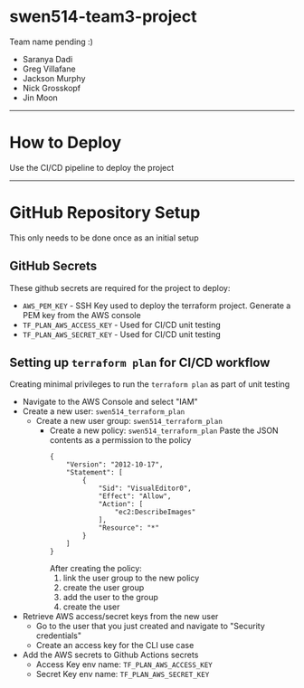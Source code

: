 # swen514-team3-project
Team name pending :)
- Saranya Dadi
- Greg Villafane
- Jackson Murphy
- Nick Grosskopf
- Jin Moon
________________________
# How to Deploy
Use the CI/CD pipeline to deploy the project
________________________
# GitHub Repository Setup
This only needs to be done once as an initial setup
## GitHub Secrets
These github secrets are required for the project to deploy:
- `AWS_PEM_KEY` - SSH Key used to deploy the terraform project. Generate a PEM key from the AWS console 
- `TF_PLAN_AWS_ACCESS_KEY` - Used for CI/CD unit testing
- `TF_PLAN_AWS_SECRET_KEY` - Used for CI/CD unit testing

## Setting up `terraform plan` for CI/CD workflow
Creating minimal privileges to run the `terraform plan` as part of unit testing
- Navigate to the AWS Console and select "IAM"
- Create a new user: `swen514_terraform_plan`
    - Create a new user group: `swen514_terraform_plan`
        - Create a new policy: `swen514_terraform_plan`
            Paste the JSON contents as a permission to the policy
            ```
            {
                "Version": "2012-10-17",
                "Statement": [
                    {
                        "Sid": "VisualEditor0",
                        "Effect": "Allow",
                        "Action": [
                            "ec2:DescribeImages"
                        ],
                        "Resource": "*"
                    }
                ]
            }
            ```
            After creating the policy:
            1) link the user group to the new policy
            2) create the user group
            3) add the user to the group
            4) create the user
- Retrieve AWS access/secret keys from the new user
    - Go to the user that you just created and navigate to "Security credentials"
    - Create an access key for the CLI use case
- Add the AWS secrets to Github Actions secrets
    - Access Key env name: `TF_PLAN_AWS_ACCESS_KEY`
    - Secret Key env name: `TF_PLAN_AWS_SECRET_KEY`
